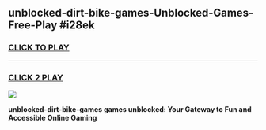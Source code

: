 
## unblocked-dirt-bike-games-Unblocked-Games-Free-Play #i28ek
<h3>
<a href="https://us.freeplayer.one?title=unblocked-dirt-bike-games&ref=9M">CLICK TO PLAY</a></h3>
<hr>

<h3>
<a href="https://us.freeplayer.one?title=unblocked-dirt-bike-games&ref=9M">CLICK 2 PLAY</a>
  
</h3>

<a href="https://us.freeplayer.one?title=unblocked-dirt-bike-games&ref=9M"><img src="https://clearcache.store/games.png"></a>


**unblocked-dirt-bike-games games unblocked: Your Gateway to Fun and Accessible Online Gaming**

